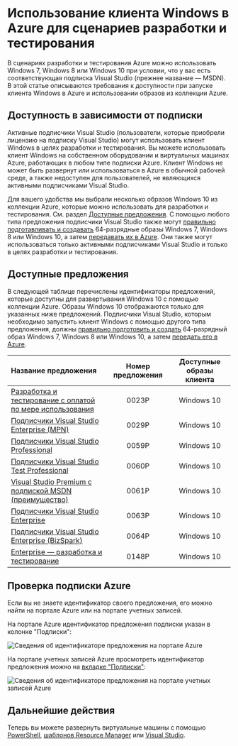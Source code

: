 <properties
   pageTitle="Использование образов клиента Windows в сценариях разработки и тестирования | Microsoft Azure"
   description="Узнайте, как использовать преимущества подписки Visual Studio для развертывания Windows 7, 8 или 10 в Azure в сценариях разработки и тестирования."
   services="virtual-machines-windowse"
   documentationCenter=""
   authors="iainfoulds"
   manager="timlt"
   editor=""/>

<tags
   ms.service="virtual-machines-windows"
   ms.devlang="na"
   ms.topic="article"
   ms.tgt_pltfrm="vm-windows"
   ms.workload="infrastructure-services"
   ms.date="08/31/2016"
   ms.author="iainfou"/>

# Использование клиента Windows в Azure для сценариев разработки и тестирования

В сценариях разработки и тестирования Azure можно использовать Windows 7, Windows 8 или Windows 10 при условии, что у вас есть соответствующая подписка Visual Studio (прежнее название — MSDN). В этой статье описываются требования к доступности при запуске клиента Windows в Azure и использовании образов из коллекции Azure.


## Доступность в зависимости от подписки
Активные подписчики Visual Studio (пользователи, которые приобрели лицензию на подписку Visual Studio) могут использовать клиент Windows в целях разработки и тестирования. Вы можете использовать клиент Windows на собственном оборудовании и виртуальных машинах Azure, работающих в любом типе подписки Azure. Клиент Windows не может быть развернут или использоваться в Azure в обычной рабочей среде, а также недоступен для пользователей, не являющихся активными подписчиками Visual Studio.

Для вашего удобства мы выбрали несколько образов Windows 10 из коллекции Azure, которые можно использовать для разработки и тестирования. См. раздел [Доступные предложения](#eligible-offers). С помощью любого типа предложения подписчики Visual Studio также могут [правильно подготавливать и создавать](virtual-machines-windows-prepare-for-upload-vhd-image.md) 64-разрядные образы Windows 7, Windows 8 или Windows 10, а затем [передавать их в Azure](virtual-machines-windows-upload-image.md). Они также могут использоваться только активными подписчиками Visual Studio и только в целях разработки и тестирования.


## Доступные предложения
В следующей таблице перечислены идентификаторы предложений, которые доступны для развертывания Windows 10 с помощью коллекции Azure. Образы Windows 10 отображаются только для указанных ниже предложений. Подписчики Visual Studio, которым необходимо запустить клиент Windows с помощью другого типа предложения, должны [правильно подготовить и создать](virtual-machines-windows-prepare-for-upload-vhd-image.md) 64-разрядный образ Windows 7, Windows 8 или Windows 10, а затем [передать его в Azure](virtual-machines-windows-upload-image.md).

| Название предложения | Номер предложения | Доступные образы клиента |
|:-----------|:------------:|:-----------------------:|
| [Разработка и тестирование с оплатой по мере использования](https://azure.microsoft.com/offers/ms-azr-0023p/) | 0023P | Windows 10 |
| [Подписчики Visual Studio Enterprise (MPN)](https://azure.microsoft.com/offers/ms-azr-0029p/) | 0029P | Windows 10 |
| [Подписчики Visual Studio Professional](https://azure.microsoft.com/offers/ms-azr-0059p/) | 0059P | Windows 10 |
| [Подписчики Visual Studio Test Professional](https://azure.microsoft.com/offers/ms-azr-0060p/) | 0060P | Windows 10 |
| [Visual Studio Premium с подпиской MSDN (преимущество)](https://azure.microsoft.com/offers/ms-azr-0061p/) | 0061P | Windows 10 |
| [Подписчики Visual Studio Enterprise](https://azure.microsoft.com/offers/ms-azr-0063p/) | 0063P | Windows 10 |
| [Подписчики Visual Studio Enterprise (BizSpark)](https://azure.microsoft.com/offers/ms-azr-0064p/) | 0064P | Windows 10 |
| [Enterprise — разработка и тестирование](https://azure.microsoft.com/ofers/ms-azr-0148p/) | 0148P | Windows 10 |


## Проверка подписки Azure
Если вы не знаете идентификатор своего предложения, его можно найти на портале Azure или на портале учетных записей.

На портале Azure идентификатор предложения подписки указан в колонке "Подписки":

![Сведения об идентификаторе предложения на портале Azure](./media/virtual-machines-windows-client-images/offer_id_azure_portal.png)

На портале учетных записей Azure просмотреть идентификатор предложения можно на [вкладке "Подписки"](http://account.windowsazure.com/Subscriptions):

![Сведения об идентификаторе предложения на портале учетных записей Azure](./media/virtual-machines-windows-client-images/offer_id_azure_account_portal.png)


## Дальнейшие действия
Теперь вы можете развернуть виртуальные машины с помощью [PowerShell](virtual-machines-windows-ps-create.md), [шаблонов Resource Manager](virtual-machines-windows-ps-template.md) или [Visual Studio](../vs-azure-tools-resource-groups-deployment-projects-create-deploy.md).

<!---HONumber=AcomDC_0921_2016-->